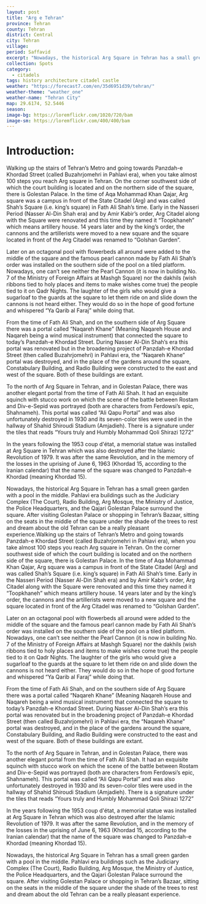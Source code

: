 ```yaml
---
layout: post
title: "Arg e Tehran"
province: Tehran
county: Tehran
district: Central
city: Tehran
village: 
period: Saffavid
excerpt: "Nowadays, the historical Arg Square in Tehran has a small green garden with a pool in the middle. Pahlavi era buildings such as the Judiciary Complex (The Court), Radio Building, Arg Mosque, the Ministry of Justice, the Police Headquarters, and the Qajari Golestan Palace surround the square."
collection: Spots
category: 
  - citadels
tags: history architecture citadel castle
weather: "https://forecast7.com/en/35d6951d39/tehran/"
weather-theme: "weather_one"
weather-name: "Tehran City"
map: 29.6174, 52.5446
season:
image-bg: https://loremflickr.com/1020/720/bam
image-sm: https://loremflickr.com/400/400/bam
---
```

# **Introduction:**

Walking up the stairs of Tehran’s Metro and going towards Panzdah-e Khordad Street (called Buzahrjomehri in Pahlavi era), when you take almost 100 steps you reach Arg square in Tehran. On the corner southwest side of which the court building is located and on the northern side of the square, there is Golestan Palace. In the time of Aqa Mohammad Khan Qajar, Arg square was a campus in front of the State Citadel (Arg) and was called Shah’s Square (i.e. king’s square) in Fath Ali Shah’s time. Early in the Nasseri Period (Nasser Al-Din Shah era) and by Amir Kabir’s order, Arg Citadel along with the Square were renovated and this time they named it “Toopkhaneh” which means artillery house. 14 years later and by the king’s order, the cannons and the artillerists were moved to a new square and the square located in front of the Arg Citadel was renamed to “Golshan Garden”.

 

Later on an octagonal pool with flowerbeds all around were added to the middle of the square and the famous pearl cannon made by Fath Ali Shah’s order was installed on the southern side of the pool on a tiled platform. Nowadays, one can’t see neither the Pearl Cannon (it is now in building No. 7 of the Ministry of Foreign Affairs at Mashgh Square) nor the dakhils (wish ribbons tied to holy places and items to make wishes come true) the people tied to it on Qadr Nights. The laughter of the girls who would give a sugarloaf to the guards at the square to let them ride on and slide down the cannons is not heard either. They would do so in the hope of good fortune and whispered “Ya Qarib al Faraj” while doing that.
 

From the time of Fath Ali Shah, and on the southern side of Arg Square there was a portal called “Naqareh Khane” (Meaning Naqareh House and Naqareh being a wind musical instrument) that connected the square to today’s Panzdah-e Khordad Street. During Nasser Al-Din Shah’s era this portal was renovated but in the broadening project of Panzdah-e Khordad Street (then called Buzahrjomehri) in Pahlavi era, the “Naqareh Khane” portal was destroyed, and in the place of the gardens around the square, Constabulary Building, and Radio Building were constructed to the east and west of the square. Both of these buildings are extant.
 

To the north of Arg Square in Tehran, and in Golestan Palace, there was another elegant portal from the time of Fath Ali Shah. It had an exquisite squinch with stucco work on which the scene of the battle between Rostam and Div-e-Sepid was portrayed (both are characters from Ferdowsi’s epic, Shahnameh). This portal was called “Ali Qapu Portal” and was also unfortunately destroyed in 1930 and its seven-color tiles were used in the hallway of Shahid Shiroudi Stadium (Amjadieh). There is a signature under the tiles that reads “Yours truly and Humbly Mohammad Qoli Shirazi 1272”
 

In the years following the 1953 coup d'état, a memorial statue was installed at Arg Square in Tehran which was also destroyed after the Islamic Revolution of 1979. It was after the same Revolution, and in the memory of the losses in the uprising of June 6, 1963 (Khordad 15, according to the Iranian calendar) that the name of the square was changed to Panzdah-e Khordad (meaning Khordad 15).
 

Nowadays, the historical Arg Square in Tehran has a small green garden with a pool in the middle. Pahlavi era buildings such as the Judiciary Complex (The Court), Radio Building, Arg Mosque, the Ministry of Justice, the Police Headquarters, and the Qajari Golestan Palace surround the square. After visiting Golestan Palace or shopping in Tehran’s Bazaar, sitting on the seats in the middle of the square under the shade of the trees to rest and dream about the old Tehran can be a really pleasant experience.Walking up the stairs of Tehran’s Metro and going towards Panzdah-e Khordad Street (called Buzahrjomehri in Pahlavi era), when you take almost 100 steps you reach Arg square in Tehran. On the corner southwest side of which the court building is located and on the northern side of the square, there is Golestan Palace. In the time of Aqa Mohammad Khan Qajar, Arg square was a campus in front of the State Citadel (Arg) and was called Shah’s Square (i.e. king’s square) in Fath Ali Shah’s time. Early in the Nasseri Period (Nasser Al-Din Shah era) and by Amir Kabir’s order, Arg Citadel along with the Square were renovated and this time they named it “Toopkhaneh” which means artillery house. 14 years later and by the king’s order, the cannons and the artillerists were moved to a new square and the square located in front of the Arg Citadel was renamed to “Golshan Garden”.

 

Later on an octagonal pool with flowerbeds all around were added to the middle of the square and the famous pearl cannon made by Fath Ali Shah’s order was installed on the southern side of the pool on a tiled platform. Nowadays, one can’t see neither the Pearl Cannon (it is now in building No. 7 of the Ministry of Foreign Affairs at Mashgh Square) nor the dakhils (wish ribbons tied to holy places and items to make wishes come true) the people tied to it on Qadr Nights. The laughter of the girls who would give a sugarloaf to the guards at the square to let them ride on and slide down the cannons is not heard either. They would do so in the hope of good fortune and whispered “Ya Qarib al Faraj” while doing that.
 

From the time of Fath Ali Shah, and on the southern side of Arg Square there was a portal called “Naqareh Khane” (Meaning Naqareh House and Naqareh being a wind musical instrument) that connected the square to today’s Panzdah-e Khordad Street. During Nasser Al-Din Shah’s era this portal was renovated but in the broadening project of Panzdah-e Khordad Street (then called Buzahrjomehri) in Pahlavi era, the “Naqareh Khane” portal was destroyed, and in the place of the gardens around the square, Constabulary Building, and Radio Building were constructed to the east and west of the square. Both of these buildings are extant.
 

To the north of Arg Square in Tehran, and in Golestan Palace, there was another elegant portal from the time of Fath Ali Shah. It had an exquisite squinch with stucco work on which the scene of the battle between Rostam and Div-e-Sepid was portrayed (both are characters from Ferdowsi’s epic, Shahnameh). This portal was called “Ali Qapu Portal” and was also unfortunately destroyed in 1930 and its seven-color tiles were used in the hallway of Shahid Shiroudi Stadium (Amjadieh). There is a signature under the tiles that reads “Yours truly and Humbly Mohammad Qoli Shirazi 1272”
 

In the years following the 1953 coup d'état, a memorial statue was installed at Arg Square in Tehran which was also destroyed after the Islamic Revolution of 1979. It was after the same Revolution, and in the memory of the losses in the uprising of June 6, 1963 (Khordad 15, according to the Iranian calendar) that the name of the square was changed to Panzdah-e Khordad (meaning Khordad 15).
 

Nowadays, the historical Arg Square in Tehran has a small green garden with a pool in the middle. Pahlavi era buildings such as the Judiciary Complex (The Court), Radio Building, Arg Mosque, the Ministry of Justice, the Police Headquarters, and the Qajari Golestan Palace surround the square. After visiting Golestan Palace or shopping in Tehran’s Bazaar, sitting on the seats in the middle of the square under the shade of the trees to rest and dream about the old Tehran can be a really pleasant experience.